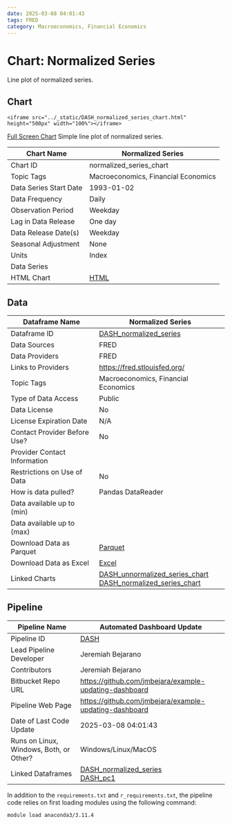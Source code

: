 ```yaml
---
date: 2025-03-08 04:01:43
tags: FRED
category: Macroeconomics, Financial Economics
---
```


# Chart: Normalized Series
Line plot of normalized series.

## Chart
```{raw} html
<iframe src="../_static/DASH_normalized_series_chart.html" height="500px" width="100%"></iframe>
```
[Full Screen Chart](../download_chart/DASH_normalized_series_chart.html)
Simple line plot of normalized series.



| Chart Name             | Normalized Series                                             |
|------------------------|------------------------------------------------------------|
| Chart ID               | normalized_series_chart                                               |
| Topic Tags             | Macroeconomics, Financial Economics                                |
| Data Series Start Date | 1993-01-02                                 |
| Data Frequency         | Daily                                         |
| Observation Period     | Weekday                                     |
| Lag in Data Release    | One day                                    |
| Data Release Date(s)   | Weekday                                     |
| Seasonal Adjustment    | None                                    |
| Units                  | Index                                                  |
| Data Series            |                                             |
| HTML Chart             | [HTML](../download_chart/DASH_normalized_series_chart.html)    |

## Data

| Dataframe Name                 | Normalized Series                                                   |
|--------------------------------|--------------------------------------------------------------------------------------|
| Dataframe ID                   | [DASH_normalized_series](../dataframes/DASH_normalized_series.md)                       |
| Data Sources                   | FRED                                        |
| Data Providers                 | FRED                                      |
| Links to Providers             | https://fred.stlouisfed.org/                             |
| Topic Tags                     | Macroeconomics, Financial Economics                                          |
| Type of Data Access            | Public                                              |
| Data License                   | No                                                     |
| License Expiration Date        | N/A                                          |
| Contact Provider Before Use?   | No                                         |
| Provider Contact Information   |                                             |
| Restrictions on Use of Data    | No                                               |
| How is data pulled?            | Pandas DataReader                                                    |
| Data available up to (min)     |                                                              |
| Data available up to (max)     |                                                              |
| Download Data as Parquet       | [Parquet](../download_dataframe/DASH_normalized_series.parquet)            |
| Download Data as Excel         | [Excel](../download_dataframe/DASH_normalized_series.xlsx)                 |
| Linked Charts                  |   [DASH_unnormalized_series_chart](../charts/DASH_unnormalized_series_chart.md)<br>  [DASH_normalized_series_chart](../charts/DASH_normalized_series_chart.md)<br>   |

## Pipeline

| Pipeline Name                   | Automated Dashboard Update                       |
|---------------------------------|--------------------------------------------------------|
| Pipeline ID                     | [DASH](../index.md)              |
| Lead Pipeline Developer         | Jeremiah Bejarano             |
| Contributors                    | Jeremiah Bejarano           |
| Bitbucket Repo URL              | https://github.com/jmbejara/example-updating-dashboard                        |
| Pipeline Web Page               | <a href="https://github.com/jmbejara/example-updating-dashboard">https://github.com/jmbejara/example-updating-dashboard</a>      |
| Date of Last Code Update        | 2025-03-08 04:01:43           |
| Runs on Linux, Windows, Both, or Other? |Windows/Linux/MacOS|
| Linked Dataframes               |  [DASH_normalized_series](../dataframes/DASH_normalized_series.md)<br>  [DASH_pc1](../dataframes/DASH_pc1.md)<br>  |


In addition to the `requirements.txt` and `r_requirements.txt`, the pipeline code relies
on first loading modules using the following command:
```
module load anaconda3/3.11.4
```